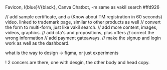 Favicon, I{blue}V{black}, Canva
Chatbot, -m same as vakil search
#ffd926


// add sample certificate, and a (Know about TM registration in 60 seconds) video. linked to trademark page, similar to other products as well
// convert the form to multi-form, just like vakil search.
// add more content, images, videos, graphics.
// add cta's and propositions, plus offers
// correct the wrong information
// add payment gateaways.
// make the signup and login work as well as the dashboard.



 what is the way to design -> figma, or just experiments

 ! 2 concers are there, one with desgin, the other body and head copy.